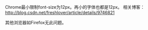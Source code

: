 Chrome最小限制font-size为12px。再小的字体也都是12px。 相关博客：http://blog.csdn.net/freshlover/article/details/9746821

其他浏览器如Firefox无此问题。